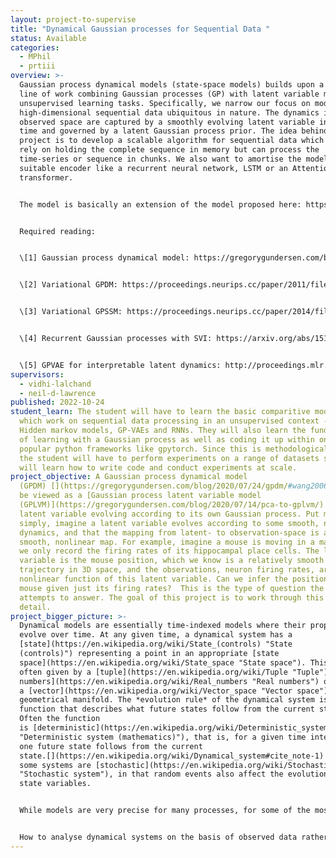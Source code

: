 ```yaml
---
layout: project-to-supervise
title: "Dynamical Gaussian processes for Sequential Data "
status: Available
categories:
  - MPhil
  - prtiii
overview: >-
  Gaussian process dynamical models (state-space models) builds upon a  long
  line of work combining Gaussian processes (GP) with latent variable models for
  unsupervised learning tasks. Specifically, we narrow our focus on modelling
  high-dimensional sequential data ubiquitous in nature. The dynamics in
  observed space are captured by a smoothly evolving latent variable indexed by
  time and governed by a latent Gaussian process prior. The idea behind the
  project is to develop a scalable algorithm for sequential data which does not
  rely on holding the complete sequence in memory but can process the
  time-series or sequence in chunks. We also want to amortise the model with a
  suitable encoder like a recurrent neural network, LSTM or an Attention-based
  transformer. 


  The model is basically an extension of the model proposed here: https://gregorygundersen.com/blog/2020/07/24/gpdm/


  R﻿equired reading: 


  \[1] G﻿aussian process dynamical model: https://gregorygundersen.com/blog/2020/07/24/gpdm/


  \[2] V﻿ariational GPDM: https://proceedings.neurips.cc/paper/2011/file/af4732711661056eadbf798ba191272a-Paper.pdf


  \[3] V﻿ariational GPSSM: https://proceedings.neurips.cc/paper/2014/file/139f0874f2ded2e41b0393c4ac5644f7-Paper.pdf


  \[4] R﻿ecurrent Gaussian processes with SVI: https://arxiv.org/abs/1511.06644


  \[5] GPVAE for interpretable latent dynamics: http://proceedings.mlr.press/v118/pearce20a/pearce20a.pdf
supervisors:
  - vidhi-lalchand
  - neil-d-lawrence
published: 2022-10-24
student_learn: T﻿he student will have to learn the basic comparitive models
  which work on sequential data processing in an unsupervised context - like
  Hidden markov models, GP-VAEs and RNNs. T﻿hey will also learn the fundamentals
  of learning with a Gaussian process as well as coding it up within one of the
  popular python frameworks like gpytorch. S﻿ince this is methodological work,
  the student will have to perform experiments on a range of datasets so they
  will learn how to write code and conduct experiments at scale.
project_objective: A Gaussian process dynamical model
  (GPDM) [](https://gregorygundersen.com/blog/2020/07/24/gpdm/#wang2006gaussian)can
  be viewed as a [Gaussian process latent variable model
  (GPLVM)](https://gregorygundersen.com/blog/2020/07/14/pca-to-gplvm/) with the
  latent variable evolving according to its own Gaussian process. Put more
  simply, imagine a latent variable evolves according to some smooth, nonlinear
  dynamics, and that the mapping from latent- to observation-space is also a
  smooth, nonlinear map. For example, imagine a mouse is moving in a maze, but
  we only record the firing rates of its hippocampal place cells. The latent
  variable is the mouse position, which we know is a relatively smooth
  trajectory in 3D space, and the observations, neuron firing rates, are a
  nonlinear function of this latent variable. Can we infer the position of the
  mouse given just its firing rates?  This is the type of question the project
  attempts to answer. The goal of this project is to work through this model in
  detail.
project_bigger_picture: >-
  D﻿ynamical models are essentially time-indexed models where their properties
  evolve over time. At any given time, a dynamical system has a 
  [state](https://en.wikipedia.org/wiki/State_(controls) "State
  (controls)") representing a point in an appropriate [state
  space](https://en.wikipedia.org/wiki/State_space "State space"). This state is
  often given by a [tuple](https://en.wikipedia.org/wiki/Tuple "Tuple") of [real
  numbers](https://en.wikipedia.org/wiki/Real_numbers "Real numbers") or by
  a [vector](https://en.wikipedia.org/wiki/Vector_space "Vector space") in a
  geometrical manifold. The *evolution rule* of the dynamical system is a
  function that describes what future states follow from the current state.
  Often the function
  is [deterministic](https://en.wikipedia.org/wiki/Deterministic_system_(mathematics)
  "Deterministic system (mathematics)"), that is, for a given time interval only
  one future state follows from the current
  state.[](https://en.wikipedia.org/wiki/Dynamical_system#cite_note-1) However,
  some systems are [stochastic](https://en.wikipedia.org/wiki/Stochastic_system
  "Stochastic system"), in that random events also affect the evolution of the
  state variables. 


  While models are very precise for many processes, for some of the most challenging applications of dynamical systems (such as climate dynamics, brain dynamics, biological systems or the financial markets), the development of such models is notably difficult.


  How to analyse dynamical systems on the basis of observed data rather than attempt to study models analytically? The machine learning approach is invaluable in settings where no explicit model is formulated, but measurement data is available. This is frequently the case in many systems of interest, and the development of data-driven technologies is becoming increasingly important in many applications.
---
```

